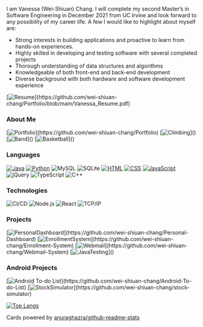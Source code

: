 I am Vanessa (Wei-Shiuan) Chang. I will complete my second Master’s in Software Engineering in December 2021 from UC Irvine and look forward to any possibility of my career life. A few I would like to highlight about myself are:

 - Strong interests in building applications and proactive to learn from hands-on experiences.
 - Highly skilled in developing and testing software with several completed projects
 - Thorough understanding of data structures and algorithms
 - Knowledgeable of both front-end and back-end development
 - Diverse background with both hardware and software development experience

[![Resume](https://img.shields.io/badge/-📑%20Click%20here%20to%20download%20my%20resume-000?)](https://github.com/wei-shiuan-chang/Portfolio/blob/main/Vanessa_Resume.pdf)

### About Me
[![Portfolio](https://img.shields.io/badge/-📁%20Portfolio-000?)](https://github.com/wei-shiuan-chang/Portfolio)
[![Climbing](https://img.shields.io/badge/-🧗%20Climbing-000?)]()
[![Band](https://img.shields.io/badge/-🎻%20🎹%20🎷%20%20Concert%20Band-000?)]()
[![Basketball](https://img.shields.io/badge/-🏀%20Basketball%20Team-000?)]()



### Languages
[![Java](https://img.shields.io/badge/-Java-000?&logo=Java)]()
[![Python](https://img.shields.io/badge/-Python-000?&logo=python)]()
![MySQL](https://img.shields.io/badge/-MySQL-000?&logo=MySQL&logoColor=4479A1)
![SQLite](https://img.shields.io/badge/-SQLite-000?&logo=SQLite&logoColor=4479A1)
[![HTML](https://img.shields.io/badge/-HTML-000?&logo=html5)]()
[![CSS](https://img.shields.io/badge/-CSS-000?&logo=css3)]()
[![JavaScript](https://img.shields.io/badge/-JavaScript-000?&logo=JavaScript&logoColor=ddc508)]()
![jQuery](https://img.shields.io/badge/jquery%20-%230769AD.svg?&logo=jquery&logoColor=whiteh&color=black)
![TypeScript](https://img.shields.io/badge/-TypeScript-000?&logo=TypeScript&logoColor=007ACC)
![C++](https://img.shields.io/badge/-C++-000?&logo=c%2b%2b&logoColor=00599C)


### Technologies

![CI/CD](https://img.shields.io/badge/-CI%2FCD-000?&logo=CircleCI&logoColor=888)
![Node.js](https://img.shields.io/badge/-Node.js-000?&logo=node.js)
![React](https://img.shields.io/badge/-React-000?&logo=React)
![TCP/IP](https://img.shields.io/badge/-TCP%2FIP-000?&logo=Cisco)

### Projects

[![PersonalDashboard](https://img.shields.io/badge/-💻%20Personal%20Dashboard-000?)](https://github.com/wei-shiuan-chang/Personal-Dashboard)
[![EnrollmentSystem](https://img.shields.io/badge/-📝%20Enrollment%20System-000?)](https://github.com/wei-shiuan-chang/Enrollment-System)
[![Webmail](https://img.shields.io/badge/-📨%20Webmail%20System-000?)](https://github.com/wei-shiuan-chang/Webmail-System)
[![JavaTesting](https://img.shields.io/badge/-🧪%20Java%20Testing-000?)]()

### Android Projects

[![Android To-do List](https://img.shields.io/badge/-✅%20Todo%20List-000?)](https://github.com/wei-shiuan-chang/Android-To-do-List)
[![StockSimulator](https://img.shields.io/badge/-📈%20Stock%20Simulator-000?)](https://github.com/wei-shiuan-chang/stock-simulator)

<!-- [![Github stats](https://github-readme-stats.vercel.app/api?username=wei-shiuan-chang&count_private=true&show_icons=true) -->

[![Top Langs](https://github-readme-stats.vercel.app/api/top-langs/?username=wei-shiuan-chang&layout=compact&hide=jupyter)]()

Cards powered by [anuraghazra/github-readme-stats](https://github.com/anuraghazra/github-readme-stats)
